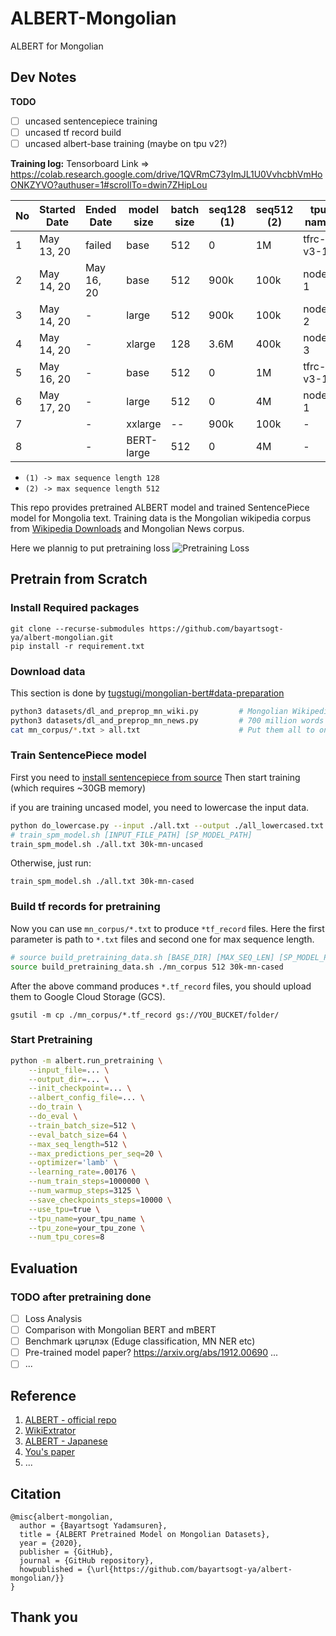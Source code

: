 # ALBERT-Mongolian
ALBERT for Mongolian

## Dev Notes
**TODO**
- [ ] uncased sentencepiece training
- [ ] uncased tf record build
- [ ] uncased albert-base training (maybe on tpu v2?)

**Training log:**
Tensorboard Link => https://colab.research.google.com/drive/1QVRmC73yImJL1U0VvhcbhVmHoONKZYVO?authuser=1#scrollTo=dwin7ZHipLou

| No | Started Date | Ended Date | model size | batch size | seq128 (1) | seq512 (2) | tpu name  | output dir | tmux name |
| -- | --           | --         |    --      |     --     | --         | --         | --        | --         | --        |
| 1  | May 13, 20   | failed     |  base      | 512        | 0          | 1M         | tfrc-v3-1 | gs://bucket-97tsogoo-gmail/pretrain/albert/output | 2 |
| 2  | May 14, 20   | May 16, 20 |  base      | 512        | 900k       | 100k       | node-1    | gs://bucket-97tsogoo-gmail/pretrain/albert/pretrain1/output_* | pretrain-1 |
| 3  | May 14, 20   | -          |  large     | 512        | 900k       | 100k       | node-2    | gs://bucket-97tsogoo-gmail/pretrain/albert/pretrain3/output_* | pretrain-3 |
| 4  | May 14, 20   | -          |  xlarge    | 128        | 3.6M       | 400k       | node-3    | gs://bucket-97tsogoo-gmail/pretrain/albert/pretrain4/output_* | pretrain4  |
| 5  | May 16, 20   | -          |  base      | 512        | 0          | 1M         | tfrc-v3-1 | gs://bucket-97tsogoo-gmail/pretrain/albert/pretrain5/output_* | pretrain-5 |
| 6  | May 17, 20   | -          |  large     | 512        | 0          | 4M         | node-1    | gs://bucket-97tsogoo-gmail/pretrain/albert/pretrain6/output_* | 8 |
| 7  |              | -          |  xxlarge   | --         | 900k       | 100k       | -         | - | - |
| 8  |              | -          |  BERT-large| 512        | 0          | 4M         | -         | - | - |

* `(1) -> max sequence length 128`
* `(2) -> max sequence length 512`

This repo provides pretrained ALBERT model and trained SentencePiece model for Mongolia text. Training data is the Mongolian wikipedia corpus from [Wikipedia Downloads](https://dumps.wikimedia.org/mnwiki/20200501/) and Mongolian News corpus.

Here we plannig to put pretraining loss
![Pretraining Loss](./images/pretraining_loss.png)

## Pretrain from Scratch

### Install Required packages
```
git clone --recurse-submodules https://github.com/bayartsogt-ya/albert-mongolian.git
pip install -r requirement.txt
```

### Download data
This section is done by [tugstugi/mongolian-bert#data-preparation](https://github.com/tugstugi/mongolian-bert#data-preparation)
```bash
python3 datasets/dl_and_preprop_mn_wiki.py         # Mongolian Wikipedia
python3 datasets/dl_and_preprop_mn_news.py         # 700 million words Mongolian news data set
cat mn_corpus/*.txt > all.txt                      # Put them all to one file
```

### Train SentencePiece model
First you need to [install sentencepiece from source](https://github.com/google/sentencepiece#c-from-source)
Then start training (which requires ~30GB memory)

if you are training uncased model, you need to lowercase the input data.
```bash
python do_lowercase.py --input ./all.txt --output ./all_lowercased.txt
# train_spm_model.sh [INPUT_FILE_PATH] [SP_MODEL_PATH]
train_spm_model.sh ./all.txt 30k-mn-uncased
```

Otherwise, just run:
```
train_spm_model.sh ./all.txt 30k-mn-cased
```

### Build tf records for pretraining
Now you can use `mn_corpus/*.txt` to produce `*tf_record` files. Here the first parameter is path to `*.txt` files and second one for max sequence length.
```bash
# source build_pretraining_data.sh [BASE_DIR] [MAX_SEQ_LEN] [SP_MODEL_PREFIX]
source build_pretraining_data.sh ./mn_corpus 512 30k-mn-cased
```

After the above command produces `*.tf_record` files, you should upload them to Google Cloud Storage (GCS).
```source
gsutil -m cp ./mn_corpus/*.tf_record gs://YOU_BUCKET/folder/
```

### Start Pretraining
```bash
python -m albert.run_pretraining \
    --input_file=... \
    --output_dir=... \
    --init_checkpoint=... \
    --albert_config_file=... \
    --do_train \
    --do_eval \
    --train_batch_size=512 \
    --eval_batch_size=64 \
    --max_seq_length=512 \
    --max_predictions_per_seq=20 \
    --optimizer='lamb' \
    --learning_rate=.00176 \
    --num_train_steps=1000000 \
    --num_warmup_steps=3125 \
    --save_checkpoints_steps=10000 \
    --use_tpu=true \
    --tpu_name=your_tpu_name \
    --tpu_zone=your_tpu_zone \
    --num_tpu_cores=8
```

## Evaluation
### TODO after pretraining done
- [ ] Loss Analysis 
- [ ] Comparison with Mongolian BERT and mBERT
- [ ] Benchmark цэгцлэх (Eduge classification, MN NER etc)
- [ ] Pre-trained model paper? https://arxiv.org/abs/1912.00690 ...
- [ ] ...

## Reference
1. [ALBERT - official repo](https://github.com/google-research/albert)
2. [WikiExtrator](https://github.com/attardi/wikiextractor)
3. [ALBERT - Japanese](https://github.com/alinear-corp/albert-japanese)
4. [You's paper](https://arxiv.org/abs/1904.00962)
5. ...

## Citation
```
@misc{albert-mongolian,
  author = {Bayartsogt Yadamsuren},
  title = {ALBERT Pretrained Model on Mongolian Datasets},
  year = {2020},
  publisher = {GitHub},
  journal = {GitHub repository},
  howpublished = {\url{https://github.com/bayartsogt-ya/albert-mongolian/}}
}
```

## Thank you
